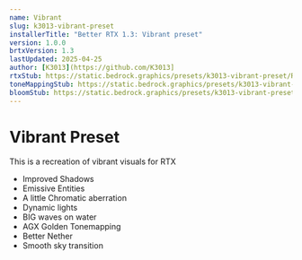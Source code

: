 ```yaml
---
name: Vibrant
slug: k3013-vibrant-preset
installerTitle: "Better RTX 1.3: Vibrant preset"
version: 1.0.0
brtxVersion: 1.3
lastUpdated: 2025-04-25
author: [K3013](https://github.com/K3013]
rtxStub: https://static.bedrock.graphics/presets/k3013-vibrant-preset/RTXStub.material.bin
toneMappingStub: https://static.bedrock.graphics/presets/k3013-vibrant-preset/RTXPostFX.Tonemapping.material.bin
bloomStub: https://static.bedrock.graphics/presets/k3013-vibrant-preset/RTXPostFX.Bloom.material.bin
---
```


# Vibrant Preset

This is a recreation of vibrant visuals for RTX

- Improved Shadows
- Emissive Entities
- A little Chromatic aberration
- Dynamic lights
- BIG waves on water
- AGX Golden Tonemapping
- Better Nether
- Smooth sky transition
